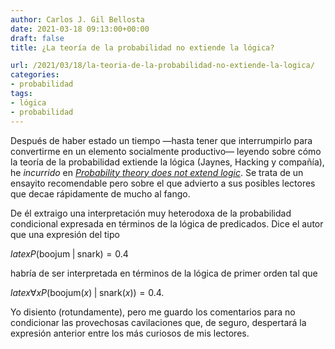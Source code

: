 ```yaml
---
author: Carlos J. Gil Bellosta
date: 2021-03-18 09:13:00+00:00
draft: false
title: ¿La teoría de la probabilidad no extiende la lógica?

url: /2021/03/18/la-teoria-de-la-probabilidad-no-extiende-la-logica/
categories:
- probabilidad
tags:
- lógica
- probabilidad
---
```





Después de haber estado un tiempo —hasta tener que interrumpirlo para convertirme en un elemento socialmente productivo— leyendo sobre cómo la teoría de la probabilidad extiende la lógica (Jaynes, Hacking y compañía), he _incurrido_ en _[Probability theory does not extend logic](https://meaningness.com/probability-and-logic)_. Se trata de un ensayito recomendable pero sobre el que advierto a sus posibles lectores que decae rápidamente de mucho al fango.







De él extraigo una interpretación muy heterodoxa de la probabilidad condicional expresada en términos de la lógica de predicados. Dice el autor que una expresión del tipo







$latex P(\text{boojum}\;|\; \text{snark}) = 0.4$







habría de ser interpretada en términos de la lógica de primer orden tal que







$latex \forall x P(\text{boojum}(x)\;|\; \text{snark}(x)) = 0.4.$







Yo disiento (rotundamente), pero me guardo los comentarios para no condicionar las provechosas cavilaciones que, de seguro, despertará la expresión anterior entre los más curiosos de mis lectores.



